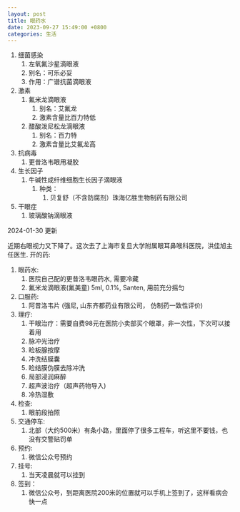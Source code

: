 ```yaml
---
layout: post
title: 眼药水
date: 2023-09-27 15:49:00 +0800
categories: 生活
---
```



1. 细菌感染
	1. 左氧氟沙星滴眼液
	2. 别名：可乐必妥
	3. 作用：广谱抗菌滴眼液
2. 激素
	1. 氟米龙滴眼液
		1. 别名：艾氟龙
		2. 激素含量比百力特低
	2. 醋酸泼尼松龙滴眼液
		1. 别名：百力特
		2. 激素含量比艾氟龙高
3. 抗病毒
	1. 更昔洛韦眼用凝胶
4. 生长因子
	1. 牛碱性成纤维细胞生长因子滴眼液
		1. 种类：
			1. 贝复舒（不含防腐剂）珠海亿胜生物制药有限公司
5. 干眼症
	1. 玻璃酸钠滴眼液


2024-01-30 更新

近期右眼视力又下降了。这次去了上海市复旦大学附属眼耳鼻喉科医院，洪佳旭主任医生.
开的药:
1. 眼药水:
	1. 医院自己配的更昔洛韦眼药水, 需要冷藏
	2. 氟米龙滴眼液(氟美童) 5ml, 0.1%, Santen, 用前充分摇匀
2. 口服药:
	1. 阿昔洛韦片 (强尼, 山东齐都药业有限公司， 仿制药一致性评价)
3. 理疗:
	1. 干眼治疗：需要自费98元在医院小卖部买个眼罩，非一次性，下次可以接着用
	2. 脉冲光治疗
	3. 睑板腺按摩
	4. 冲洗结膜囊
	5. 睑结膜伪膜去除冲洗
	6. 局部浸润麻醉
	7. 超声波治疗（超声药物导入)
	8. 冷热湿敷
4. 检查:
	1. 眼前段拍照
5. 交通停车:
	1. 北部（大约500米）有条小路，里面停了很多工程车，听这里不要钱，也没有交警贴罚单
6. 预约:
	1. 微信公众号预约
7. 挂号:
	1. 当天凌晨就可以挂到
8. 签到：
	1. 微信公众号，到距离医院200米的位置就可以手机上签到了，这样看病会快一点